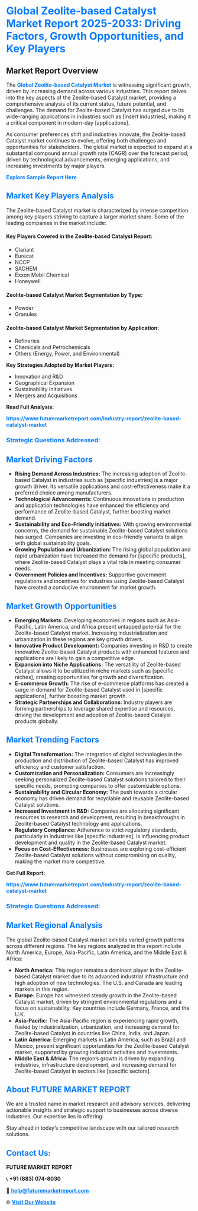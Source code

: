 <h1 style="color: #007BFF;">Global Zeolite-based Catalyst Market Report 2025-2033: Driving Factors, Growth Opportunities, and Key Players</h1>

<section id="overview">
<h2>Market Report Overview</h2>
<p>The <a href="https://www.futuremarketreport.com/industry-report/zeolite-based-catalyst-market" style="color: #007BFF; text-decoration: none;"><strong>Global Zeolite-based Catalyst Market</strong></a> is witnessing significant growth, driven by increasing demand across various industries. This report delves into the key aspects of the Zeolite-based Catalyst market, providing a comprehensive analysis of its current status, future potential, and challenges. The demand for Zeolite-based Catalyst has surged due to its wide-ranging applications in industries such as [insert industries], making it a critical component in modern-day [applications].</p>
<p>As consumer preferences shift and industries innovate, the Zeolite-based Catalyst market continues to evolve, offering both challenges and opportunities for stakeholders. The global market is expected to expand at a substantial compound annual growth rate (CAGR) over the forecast period, driven by technological advancements, emerging applications, and increasing investments by major players.</p>
</section>

<section id="overview">
<p><a href="https://www.futuremarketreport.com/request-sample/reportId=59945" style="color: #007BFF; text-decoration: none;"><strong>Explore Sample Report Here</strong></a></p>
</section>

<section id="key-players">
<h2 style="color: #007BFF;">Market Key Players Analysis</h2>
<p>The Zeolite-based Catalyst market is characterized by intense competition among key players striving to capture a larger market share. Some of the leading companies in the market include:</p>
<h4>Key Players Covered in the Zeolite-based Catalyst Report:</h4>
<ul><li>Clariant</li><li>Eurecat</li><li>NCCP</li><li>SACHEM</li><li>Exxon Mobil Chemical</li><li>Honeywell</li></ul>
<h4>Zeolite-based Catalyst Market Segmentation by Type:</h4>
<ul><li>Powder</li><li>Granules</li></ul>

<h4>Zeolite-based Catalyst Market Segmentation by Application:</h4>
<ul><li>Refineries</li><li>Chemicals and Petrochemicals</li><li>Others (Energy, Power, and Environmental)</li></ul>
<p><strong>Key Strategies Adopted by Market Players:</strong></p>
<ul>
<li>Innovation and R&D</li>
<li>Geographical Expansion</li>
<li>Sustainability Initiatives</li>
<li>Mergers and Acquisitions</li>
</ul>
</section>

<section>
<p><strong>Read Full Analysis: </strong></p><a href="https://www.futuremarketreport.com/industry-report/zeolite-based-catalyst-market" style="color: #007BFF; text-decoration: none;"><strong>https://www.futuremarketreport.com/industry-report/zeolite-based-catalyst-market</strong></a>
<h3 style="color: #007BFF;">Strategic Questions Addressed:</h3>
</section>

<section id="driving-factors">
<h2 style="color: #007BFF;">Market Driving Factors</h2>
<ul>
<li><strong>Rising Demand Across Industries:</strong> The increasing adoption of Zeolite-based Catalyst in industries such as [specific industries] is a major growth driver. Its versatile applications and cost-effectiveness make it a preferred choice among manufacturers.</li>
<li><strong>Technological Advancements:</strong> Continuous innovations in production and application technologies have enhanced the efficiency and performance of Zeolite-based Catalyst, further boosting market demand.</li>
<li><strong>Sustainability and Eco-Friendly Initiatives:</strong> With growing environmental concerns, the demand for sustainable Zeolite-based Catalyst solutions has surged. Companies are investing in eco-friendly variants to align with global sustainability goals.</li>
<li><strong>Growing Population and Urbanization:</strong> The rising global population and rapid urbanization have increased the demand for [specific products], where Zeolite-based Catalyst plays a vital role in meeting consumer needs.</li>
<li><strong>Government Policies and Incentives:</strong> Supportive government regulations and incentives for industries using Zeolite-based Catalyst have created a conducive environment for market growth.</li>
</ul>
</section>

<section id="growth-opportunities">
<h2 style="color: #007BFF;">Market Growth Opportunities</h2>
<ul>
<li><strong>Emerging Markets:</strong> Developing economies in regions such as Asia-Pacific, Latin America, and Africa present untapped potential for the Zeolite-based Catalyst market. Increasing industrialization and urbanization in these regions are key growth drivers.</li>
<li><strong>Innovative Product Development:</strong> Companies investing in R&D to create innovative Zeolite-based Catalyst products with enhanced features and applications are likely to gain a competitive edge.</li>
<li><strong>Expansion into Niche Applications:</strong> The versatility of Zeolite-based Catalyst allows it to be utilized in niche markets such as [specific niches], creating opportunities for growth and diversification.</li>
<li><strong>E-commerce Growth:</strong> The rise of e-commerce platforms has created a surge in demand for Zeolite-based Catalyst used in [specific applications], further boosting market growth.</li>
<li><strong>Strategic Partnerships and Collaborations:</strong> Industry players are forming partnerships to leverage shared expertise and resources, driving the development and adoption of Zeolite-based Catalyst products globally.</li>
</ul>
</section>

<section id="trending-factors">
<h2 style="color: #007BFF;">Market Trending Factors</h2>
<ul>
<li><strong>Digital Transformation:</strong> The integration of digital technologies in the production and distribution of Zeolite-based Catalyst has improved efficiency and customer satisfaction.</li>
<li><strong>Customization and Personalization:</strong> Consumers are increasingly seeking personalized Zeolite-based Catalyst solutions tailored to their specific needs, prompting companies to offer customizable options.</li>
<li><strong>Sustainability and Circular Economy:</strong> The push towards a circular economy has driven demand for recyclable and reusable Zeolite-based Catalyst solutions.</li>
<li><strong>Increased Investment in R&D:</strong> Companies are allocating significant resources to research and development, resulting in breakthroughs in Zeolite-based Catalyst technology and applications.</li>
<li><strong>Regulatory Compliance:</strong> Adherence to strict regulatory standards, particularly in industries like [specific industries], is influencing product development and quality in the Zeolite-based Catalyst market.</li>
<li><strong>Focus on Cost-Effectiveness:</strong> Businesses are exploring cost-efficient Zeolite-based Catalyst solutions without compromising on quality, making the market more competitive.</li>
</ul>
</section>

<section>
<p><strong>Get Full Report: </strong></p><a href="https://www.futuremarketreport.com/industry-report/zeolite-based-catalyst-market" style="color: #007BFF; text-decoration: none;"><strong>https://www.futuremarketreport.com/industry-report/zeolite-based-catalyst-market</strong></a>
<h3 style="color: #007BFF;">Strategic Questions Addressed:</h3>
</section>


<section id="regional-analysis">
<h2 style="color: #007BFF;">Market Regional Analysis</h2>
<p>The global Zeolite-based Catalyst market exhibits varied growth patterns across different regions. The key regions analyzed in this report include North America, Europe, Asia-Pacific, Latin America, and the Middle East & Africa:</p>
<ul>
<li><strong>North America:</strong> This region remains a dominant player in the Zeolite-based Catalyst market due to its advanced industrial infrastructure and high adoption of new technologies. The U.S. and Canada are leading markets in this region.</li>
<li><strong>Europe:</strong> Europe has witnessed steady growth in the Zeolite-based Catalyst market, driven by stringent environmental regulations and a focus on sustainability. Key countries include Germany, France, and the U.K.</li>
<li><strong>Asia-Pacific:</strong> The Asia-Pacific region is experiencing rapid growth, fueled by industrialization, urbanization, and increasing demand for Zeolite-based Catalyst in countries like China, India, and Japan.</li>
<li><strong>Latin America:</strong> Emerging markets in Latin America, such as Brazil and Mexico, present significant opportunities for the Zeolite-based Catalyst market, supported by growing industrial activities and investments.</li>
<li><strong>Middle East & Africa:</strong> The region’s growth is driven by expanding industries, infrastructure development, and increasing demand for Zeolite-based Catalyst in sectors like [specific sectors].</li>
</ul>
</section>

<footer>
<h2 style="color: #007BFF;">About FUTURE MARKET REPORT</h2>
<p>We are a trusted name in market research and advisory services, delivering actionable insights and strategic support to businesses across diverse industries. Our expertise lies in offering:</p>

<p>Stay ahead in today’s competitive landscape with our tailored research solutions.</p>

<h2 style="color: #007BFF;">Contact Us:</h2>
<p><strong>FUTURE MARKET REPORT</strong></p>
<p>📞 <strong>+91 (883) 074-8030</strong></p>
<p>📧 <strong><a href="mailto:help@futuremarketreport.com" style="color: #007BFF;">help@futuremarketreport.com</a></strong></p>
<p>🌐 <strong><a href="https://www.futuremarketreport.com/" style="color: #007BFF;">Visit Our Website</a></strong></p>
</footer>